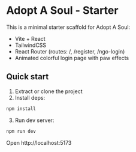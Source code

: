 # Adopt A Soul - Starter

This is a minimal starter scaffold for Adopt A Soul:
- Vite + React
- TailwindCSS
- React Router (routes: /, /register, /ngo-login)
- Animated colorful login page with paw effects

## Quick start

1. Extract or clone the project
2. Install deps:
```bash
npm install
```
3. Run dev server:
```bash
npm run dev
```

Open http://localhost:5173
